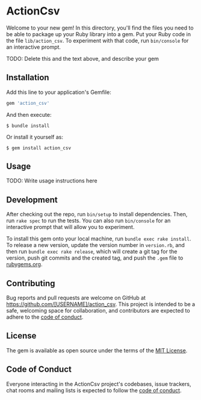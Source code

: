 # ActionCsv

Welcome to your new gem! In this directory, you'll find the files you need to be able to package up your Ruby library into a gem. Put your Ruby code in the file `lib/action_csv`. To experiment with that code, run `bin/console` for an interactive prompt.

TODO: Delete this and the text above, and describe your gem

## Installation

Add this line to your application's Gemfile:

```ruby
gem 'action_csv'
```

And then execute:

    $ bundle install

Or install it yourself as:

    $ gem install action_csv

## Usage

TODO: Write usage instructions here

## Development

After checking out the repo, run `bin/setup` to install dependencies. Then, run `rake spec` to run the tests. You can also run `bin/console` for an interactive prompt that will allow you to experiment.

To install this gem onto your local machine, run `bundle exec rake install`. To release a new version, update the version number in `version.rb`, and then run `bundle exec rake release`, which will create a git tag for the version, push git commits and the created tag, and push the `.gem` file to [rubygems.org](https://rubygems.org).

## Contributing

Bug reports and pull requests are welcome on GitHub at https://github.com/[USERNAME]/action_csv. This project is intended to be a safe, welcoming space for collaboration, and contributors are expected to adhere to the [code of conduct](https://github.com/[USERNAME]/action_csv/blob/master/CODE_OF_CONDUCT.md).

## License

The gem is available as open source under the terms of the [MIT License](https://opensource.org/licenses/MIT).

## Code of Conduct

Everyone interacting in the ActionCsv project's codebases, issue trackers, chat rooms and mailing lists is expected to follow the [code of conduct](https://github.com/[USERNAME]/action_csv/blob/master/CODE_OF_CONDUCT.md).
